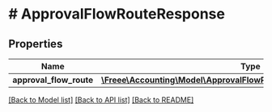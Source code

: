 # # ApprovalFlowRouteResponse

## Properties

Name | Type | Description | Notes
------------ | ------------- | ------------- | -------------
**approval_flow_route** | [**\Freee\Accounting\Model\ApprovalFlowRouteResponseApprovalFlowRoute**](ApprovalFlowRouteResponseApprovalFlowRoute.md) |  | 

[[Back to Model list]](../../README.md#documentation-for-models) [[Back to API list]](../../README.md#documentation-for-api-endpoints) [[Back to README]](../../README.md)


